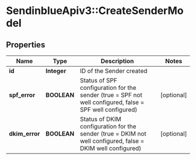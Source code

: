 # SendinblueApiv3::CreateSenderModel

## Properties
Name | Type | Description | Notes
------------ | ------------- | ------------- | -------------
**id** | **Integer** | ID of the Sender created | 
**spf_error** | **BOOLEAN** | Status of SPF configuration for the sender (true &#x3D; SPF not well configured, false &#x3D; SPF well configured) | [optional] 
**dkim_error** | **BOOLEAN** | Status of DKIM configuration for the sender (true &#x3D; DKIM not well configured, false &#x3D; DKIM well configured) | [optional] 


